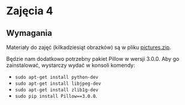 # Zajęcia 4

## Wymagania

Materiały do zajęć (kilkadziesiąt obrazków) są w pliku [pictures.zip](https://github.com/daftcode/zajecia_python_mini_edycja2/raw/master/2016-04-19%20Zajecia%20nr%204/pictures.zip).

Będzie nam dodatkowo potrzebny pakiet Pillow w wersji 3.0.0.
Aby go zainstalować, wystarczy wydać w konsoli komendy:

- `sudo apt-get install python-dev`
- `sudo apt-get install libjpeg-dev`
- `sudo apt-get install zlib1g-dev`
- `sudo pip install Pillow==3.0.0`.
